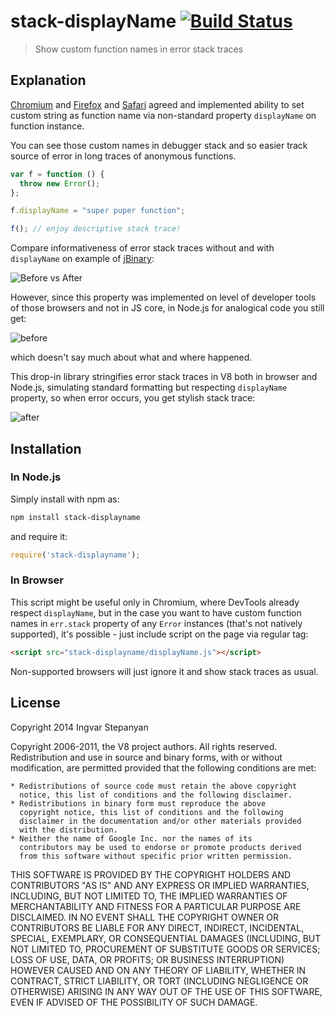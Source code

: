 # stack-displayName [![Build Status](https://travis-ci.org/RReverser/stack-displayname.svg?branch=master)](https://travis-ci.org/RReverser/stack-displayname)

> Show custom function names in error stack traces

## Explanation

[Chromium](https://code.google.com/p/chromium/issues/detail?id=17356) and [Firefox](https://developer.mozilla.org/en-US/docs/Web/JavaScript/Reference/Global_Objects/Function/displayName) and [Safari](https://bugs.webkit.org/show_bug.cgi?id=25171) agreed and implemented ability to set custom string as function name via non-standard property `displayName` on function instance.

You can see those custom names in debugger stack and so easier track source of error in long traces of anonymous functions.

```javascript
var f = function () {
  throw new Error();
};

f.displayName = "super puper function";

f(); // enjoy descriptive stack trace!
```

Compare informativeness of error stack traces without and with `displayName` on example of [jBinary](https://github.com/jDataView/jBinary):

![Before vs After](https://cloud.githubusercontent.com/assets/557590/2842369/ca53bed6-d073-11e3-85d9-34c18a53a5e3.png)

However, since this property was implemented on level of developer tools of those browsers and not in JS core, in Node.js for analogical code you still get:

![before](https://cloud.githubusercontent.com/assets/557590/2879612/77316904-d46c-11e3-806f-4d2ae1d442df.png)

which doesn't say much about what and where happened.

This drop-in library stringifies error stack traces in V8 both in browser and Node.js, simulating standard formatting but respecting `displayName` property, so when error occurs, you get stylish stack trace:

![after](https://cloud.githubusercontent.com/assets/557590/2879614/7936866c-d46c-11e3-817d-9fd2898a8e51.png)

## Installation

### In Node.js

Simply install with npm as:

```bash
npm install stack-displayname
```

and require it:

```javascript
require('stack-displayname');
```

### In Browser

This script might be useful only in Chromium, where DevTools already respect `displayName`, but in the case you want to have custom function names in `err.stack` property of any `Error` instances (that's not natively supported), it's possible - just include script on the page via regular tag:

```html
<script src="stack-displayname/displayName.js"></script>
```

Non-supported browsers will just ignore it and show stack traces as usual.

## License

Copyright 2014 Ingvar Stepanyan

Copyright 2006-2011, the V8 project authors. All rights reserved.
Redistribution and use in source and binary forms, with or without
modification, are permitted provided that the following conditions are
met:

    * Redistributions of source code must retain the above copyright
      notice, this list of conditions and the following disclaimer.
    * Redistributions in binary form must reproduce the above
      copyright notice, this list of conditions and the following
      disclaimer in the documentation and/or other materials provided
      with the distribution.
    * Neither the name of Google Inc. nor the names of its
      contributors may be used to endorse or promote products derived
      from this software without specific prior written permission.

THIS SOFTWARE IS PROVIDED BY THE COPYRIGHT HOLDERS AND CONTRIBUTORS
"AS IS" AND ANY EXPRESS OR IMPLIED WARRANTIES, INCLUDING, BUT NOT
LIMITED TO, THE IMPLIED WARRANTIES OF MERCHANTABILITY AND FITNESS FOR
A PARTICULAR PURPOSE ARE DISCLAIMED. IN NO EVENT SHALL THE COPYRIGHT
OWNER OR CONTRIBUTORS BE LIABLE FOR ANY DIRECT, INDIRECT, INCIDENTAL,
SPECIAL, EXEMPLARY, OR CONSEQUENTIAL DAMAGES (INCLUDING, BUT NOT
LIMITED TO, PROCUREMENT OF SUBSTITUTE GOODS OR SERVICES; LOSS OF USE,
DATA, OR PROFITS; OR BUSINESS INTERRUPTION) HOWEVER CAUSED AND ON ANY
THEORY OF LIABILITY, WHETHER IN CONTRACT, STRICT LIABILITY, OR TORT
(INCLUDING NEGLIGENCE OR OTHERWISE) ARISING IN ANY WAY OUT OF THE USE
OF THIS SOFTWARE, EVEN IF ADVISED OF THE POSSIBILITY OF SUCH DAMAGE.


